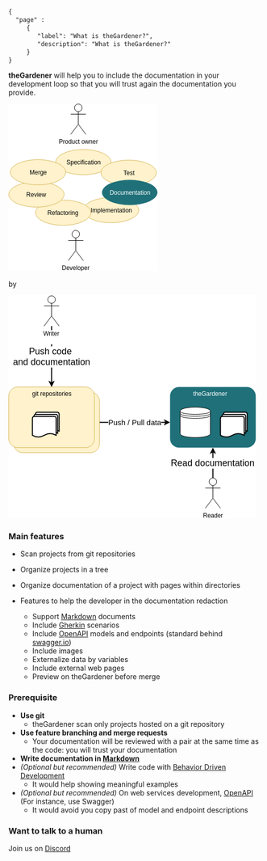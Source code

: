 ```thegardener
{
  "page" :
     {
        "label": "What is theGardener?",
        "description": "What is theGardener?"
     }
}
```


**theGardener** will help you to include the documentation in your development loop so that you will trust again the documentation you provide.

![](../assets/images/development_workflow.png)

by 

![](../assets/images/theGardener_project_roles_reader_writer.png)


### Main features

- Scan projects from git repositories
- Organize projects in a tree
- Organize documentation of a project with pages within directories
- Features to help the developer in the documentation redaction

   - Support [Markdown](https://www.markdownguide.org/basic-syntax/) documents
   - Include [Gherkin](https://cucumber.io/docs/gherkin/reference/) scenarios
   - Include [OpenAPI](https://swagger.io/resources/open-api/) models and endpoints (standard behind [swagger.io](https://swagger.io))
   - Include images
   - Externalize data by variables
   - Include external web pages
   - Preview on theGardener before merge 
     
### Prerequisite

 - **Use git** 
   - theGardener scan only projects hosted on a git repository
 - **Use feature branching and merge requests**
   - Your documentation will be reviewed with a pair at the same time as the code: you will trust your documentation
 - **Write documentation in [Markdown](https://www.markdownguide.org/basic-syntax/)**    
 - _(Optional but recommended)_ Write code with [Behavior Driven Development](https://cucumber.io/docs/bdd/)
   - It would help showing meaningful examples
 - _(Optional but recommended)_ On web services development, [OpenAPI](https://swagger.io/docs/specification/about/) (For instance, use Swagger) 
   - It would avoid you copy past of model and endpoint descriptions


### Want to talk to a human

Join us on [Discord](https://discordapp.com/channels/417704230531366923/417704230976225281) 
